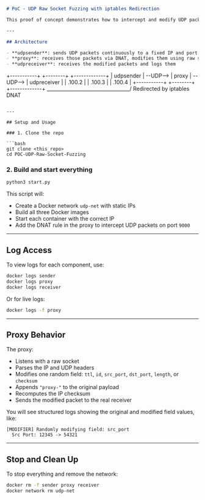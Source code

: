 ```markdown
# PoC - UDP Raw Socket Fuzzing with iptables Redirection

This proof of concept demonstrates how to intercept and modify UDP packets using raw sockets in a containerized setup. The traffic is redirected to a proxy using `iptables` DNAT rules, and the proxy modifies specific fields of the IP/UDP header before forwarding the packet to the receiver.

---

## Architecture

- **udpsender**: sends UDP packets continuously to a fixed IP and port  
- **proxy**: receives those packets via DNAT, modifies them using raw sockets, and forwards them  
- **udpreceiver**: receives the modified packets and logs them  

```
+-----------+            +--------+            +-------------+
| udpsender | --UDP-->   | proxy  | --UDP-->   | udpreceiver |
|  .100.2   |            | .100.3 |            |   .100.4     |
+-----------+            +--------+            +-------------+
          \__________________________________/
               Redirected by iptables DNAT
```

---

## Setup and Usage

### 1. Clone the repo

```bash
git clone <this_repo>
cd POC-UDP-Raw-Socket-Fuzzing
```

### 2. Build and start everything

```bash
python3 start.py
```

This script will:
- Create a Docker network `udp-net` with static IPs
- Build all three Docker images
- Start each container with the correct IP
- Add the DNAT rule in the proxy to intercept UDP packets on port `9000`

---

## Log Access

To view logs for each component, use:

```bash
docker logs sender
docker logs proxy
docker logs receiver
```

Or for live logs:

```bash
docker logs -f proxy
```

---

## Proxy Behavior

The proxy:
- Listens with a raw socket
- Parses the IP and UDP headers
- Modifies one random field: `ttl`, `id`, `src_port`, `dst_port`, `length`, or `checksum`
- Appends `"proxy-"` to the original payload
- Recomputes the IP checksum
- Sends the modified packet to the real receiver

You will see structured logs showing the original and modified field values, like:

```
[MODIFIER] Randomly modifying field: src_port
  Src Port: 12345 -> 54321
```

---

## Stop and Clean Up

To stop everything and remove the network:

```bash
docker rm -f sender proxy receiver
docker network rm udp-net
```
```
